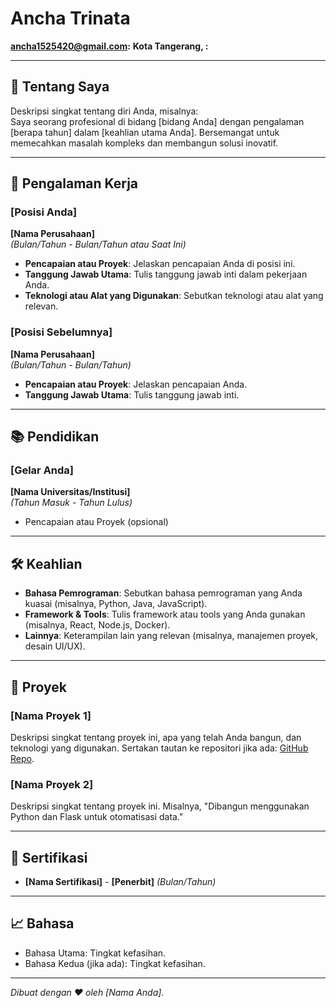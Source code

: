 # Ancha Trinata
**ancha1525420@gmail.com:**
**Kota Tangerang, :**  

---

## 📌 **Tentang Saya**
Deskripsi singkat tentang diri Anda, misalnya:  
Saya seorang profesional di bidang [bidang Anda] dengan pengalaman [berapa tahun] dalam [keahlian utama Anda]. Bersemangat untuk memecahkan masalah kompleks dan membangun solusi inovatif.

---

## 💼 **Pengalaman Kerja**

### **[Posisi Anda]**  
**[Nama Perusahaan]**  
_(Bulan/Tahun - Bulan/Tahun atau Saat Ini)_  
- **Pencapaian atau Proyek**: Jelaskan pencapaian Anda di posisi ini.
- **Tanggung Jawab Utama**: Tulis tanggung jawab inti dalam pekerjaan Anda.
- **Teknologi atau Alat yang Digunakan**: Sebutkan teknologi atau alat yang relevan.

### **[Posisi Sebelumnya]**  
**[Nama Perusahaan]**  
_(Bulan/Tahun - Bulan/Tahun)_  
- **Pencapaian atau Proyek**: Jelaskan pencapaian Anda.
- **Tanggung Jawab Utama**: Tulis tanggung jawab inti.

---

## 📚 **Pendidikan**

### **[Gelar Anda]**  
**[Nama Universitas/Institusi]**  
_(Tahun Masuk - Tahun Lulus)_  
- Pencapaian atau Proyek (opsional)

---

## 🛠️ **Keahlian**
- **Bahasa Pemrograman**: Sebutkan bahasa pemrograman yang Anda kuasai (misalnya, Python, Java, JavaScript).
- **Framework & Tools**: Tulis framework atau tools yang Anda gunakan (misalnya, React, Node.js, Docker).
- **Lainnya**: Keterampilan lain yang relevan (misalnya, manajemen proyek, desain UI/UX).

---

## 🌟 **Proyek**
### **[Nama Proyek 1]**  
Deskripsi singkat tentang proyek ini, apa yang telah Anda bangun, dan teknologi yang digunakan. Sertakan tautan ke repositori jika ada: [GitHub Repo](https://github.com/username/repo).

### **[Nama Proyek 2]**  
Deskripsi singkat tentang proyek ini. Misalnya, "Dibangun menggunakan Python dan Flask untuk otomatisasi data."

---

## 📜 **Sertifikasi**
- **[Nama Sertifikasi]** - **[Penerbit]** _(Bulan/Tahun)_

---

## 📈 **Bahasa**
- Bahasa Utama: Tingkat kefasihan.
- Bahasa Kedua (jika ada): Tingkat kefasihan.

---

_Dibuat dengan ❤️ oleh [Nama Anda]._

